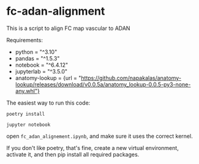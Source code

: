 # fc-adan-alignment

This is a script to align FC map vascular to ADAN

Requirements:

- python = "^3.10"
- pandas = "^1.5.3"
- notebook = "^6.4.12"
- jupyterlab = "^3.5.0"
- anatomy-lookup = {url = "https://github.com/napakalas/anatomy-lookup/releases/download/v0.0.5a/anatomy_lookup-0.0.5-py3-none-any.whl"}

The easiest way to run this code:

```
poetry install

jupyter notebook
```

open `fc_adan_alignement.ipynb`, and make sure it uses the correct kernel.

If you don't like poetry, that's fine, create a new virtual environment, activate it, and then pip install all required packages.
